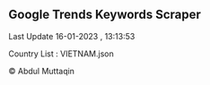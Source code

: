 

## Google Trends Keywords Scraper 
 
Last Update 16-01-2023 , 13:13:53

Country List :
VIETNAM.json



© Abdul Muttaqin 
